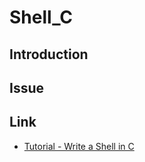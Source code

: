 # Shell_C

## Introduction


## Issue

## Link
* [Tutorial - Write a Shell in C](https://brennan.io/2015/01/16/write-a-shell-in-c/)